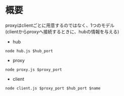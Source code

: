 # 概要
proxyはclientごとに用意するのではなく、1つのモデル  
(clientからproxyへ接続するときに、hubの情報を与える)

* hub
```
node hub.js $hub_port
```

* proxy
```
node proxy.js $proxy_port
```

* client
```
node client.js $proxy_port $hub_port $name
```
